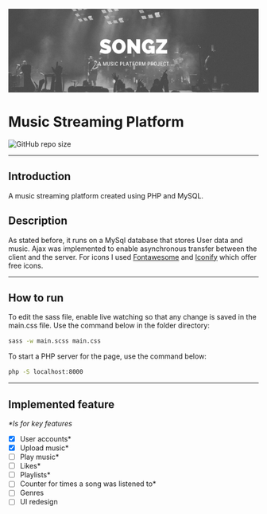 ![Banner](MD/SONGZ.png)
# Music Streaming Platform
![GitHub repo size](https://img.shields.io/github/repo-size/KyleOkwach/SpotifyClone?style=flat-square)
____
## Introduction
A music streaming platform created using PHP and MySQL.

## Description
As stated before, it runs on a MySql database that stores User data and music. Ajax was implemented to enable asynchronous transfer between the client and the server. For icons I used [Fontawesome](fontawesome.com/) and [Iconify](https://iconify.design/) which offer free icons.
____
## How to run
To edit the sass file, enable live watching so that any change is saved in the main.css file. Use the command below in the folder directory:
```Bash
sass -w main.scss main.css
```

To start a PHP server for the page, use the command below:
```bash
php -S localhost:8000
```
____
## Implemented feature
_*Is for key features_
* [x] User accounts*
* [x] Upload music*
* [ ] Play music*
* [ ] Likes*
* [ ] Playlists*
* [ ] Counter for times a song was listened to*
* [ ] Genres
* [ ] UI redesign